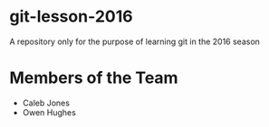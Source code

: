 # git-lesson-2016
A repository only for the purpose of learning git in the 2016 season

# Members of the Team
- Caleb Jones
- Owen Hughes
